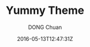 ---
title: "Yummy Theme"
github: https://github.com/DONGChuan/Yummy-Jekyll
demo: http://dongchuan.github.io/
author: DONG Chuan
ssg:
  - Jekyll
cms:
  - No Cms
date: 2016-05-13T12:47:31Z
github_branch: master
description: "Yummy Jekyll Theme"
stale: true
---